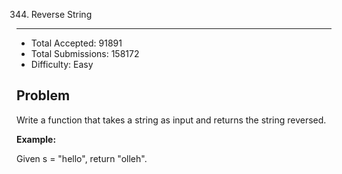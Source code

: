 344. Reverse String
---

- Total Accepted: 91891
- Total Submissions: 158172
- Difficulty: Easy


Problem
---
Write a function that takes a string as input and returns the string reversed.

**Example:**

Given s = "hello", return "olleh".
